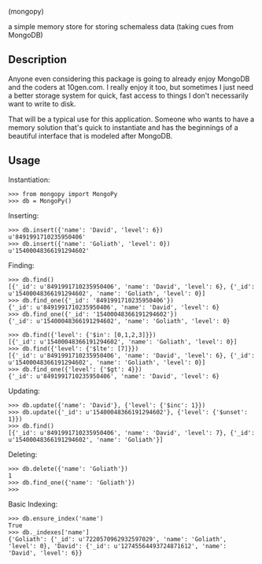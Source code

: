(mongopy)

a simple memory store for storing schemaless data (taking cues from MongoDB)

Description
-----------

Anyone even considering this package is going to already enjoy MongoDB and
the coders at 10gen.com.  I really enjoy it too, but sometimes I just need a
better storage system for quick, fast access to things I don't necessarily
want to write to disk.

That will be a typical use for this application.  Someone who wants to have a
memory solution that's quick to instantiate and has the beginnings of a
beautiful interface that is modeled after MongoDB.

Usage
-----

Instantiation:

    >>> from mongopy import MongoPy
    >>> db = MongoPy()

Inserting:

    >>> db.insert({'name': 'David', 'level': 6})
    u'8491991710235950406'
    >>> db.insert({'name': 'Goliath', 'level': 0})
    u'15400048366191294602'

Finding:

    >>> db.find()
    [{'_id': u'8491991710235950406', 'name': 'David', 'level': 6}, {'_id': u'15400048366191294602', 'name': 'Goliath', 'level': 0}]
    >>> db.find_one({'_id': '8491991710235950406'})
    {'_id': u'8491991710235950406', 'name': 'David', 'level': 6}
    >>> db.find_one({'_id': '15400048366191294602'})
    {'_id': u'15400048366191294602', 'name': 'Goliath', 'level': 0}

    >>> db.find({'level': {'$in': [0,1,2,3]}})
    [{'_id': u'15400048366191294602', 'name': 'Goliath', 'level': 0}]
    >>> db.find({'level': {'$lte': [7]}})
    [{'_id': u'8491991710235950406', 'name': 'David', 'level': 6}, {'_id': u'15400048366191294602', 'name': 'Goliath', 'level': 0}]
    >>> db.find_one({'level': {'$gt': 4}})
    {'_id': u'8491991710235950406', 'name': 'David', 'level': 6}

Updating:

    >>> db.update({'name': 'David'}, {'level': {'$inc': 1}})
    >>> db.update({'_id': u'15400048366191294602'}, {'level': {'$unset': 1}})
    >>> db.find()
    [{'_id': u'8491991710235950406', 'name': 'David', 'level': 7}, {'_id': u'15400048366191294602', 'name': 'Goliath'}]

Deleting:

    >>> db.delete({'name': 'Goliath'})
    1
    >>> db.find_one({'name': 'Goliath'})
    >>>

Basic Indexing:

    >>> db.ensure_index('name')
    True
    >>> db._indexes['name']
    {'Goliath': {'_id': u'7220570962932597029', 'name': 'Goliath', 'level': 0}, 'David': {'_id': u'12745564493724871612', 'name': 'David', 'level': 6}}

